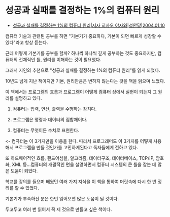 **성공과 실패를 결정하는 1%의 컴퓨터 원리**
===

- [성공과 실패를 결정하는 1%의 컴퓨터 원리|저자 히사오 야자와|성안당|2004.01.10](http://book.naver.com/bookdb/book_detail.nhn?bid=140242)

컴퓨터 기술과 관련된 공부를 하면 "기본기가 중요하다, 기본이 되면 빠르게 성장할 수 있다"라고 항상 듣는다.

근데 어떻게 기본기를 공부를 할까? 하나씩 하나씩 깊게 공부하는 것도 중요하지만, 컴퓨터의 전체적인 틀, 원리를 이해하는 것이 필요했다.

그래서 지인의 추천으로 "성공과 실패를 결정하는 1%의 컴퓨터 원리"를 읽게 되었다.

10년도 넘게 지난 책이지만 기본, 원리만큼은 변하지 않는다는 것을 책을 읽으며 느꼈다.

이 책에서는 프로그램의 흐름과 프로그램이 어떻게 컴퓨터 상에서 실현이 되는지 그 원리를 설명하고 있다.

1. 컴퓨터는 입력, 연산, 출력을 수행하는 장치다.

2. 프로그램은 명령과 데이터의 집합체이다.

3. 컴퓨터는 무엇이든 수치로 표현한다.

<- 컴퓨터는 이 3가지만을 이용을 한다. 따라서 프로그래머도 이 3가지를 어떻게 사용해서 프로그램을 만들 것인가를 고민하게된다고 독자들에게 전하고 있다.

또 하드웨어적인 흐름, 핸드어셈블, 알고리즘, 데이터구조, 데이터베이스, TCP/IP, 암호화, XML 등...컴퓨터의 개괄적인 면을 설명하면서 컴퓨터 시스템의 큰 틀을 잡는 데 많은 도움이 되었다.

학교를 강의를 들으며 배웠던 여러 가지 지식을 이 책을 통하여 머릿속에 다시 한 번 정리를 할 수 있었다.

기본기가 부족하신 분은 한번 읽어보면 많은 도움이 될 것이다.

두고두고 여러 번 읽어서 꼭 제 것으로 만들고 싶은 책이다.
